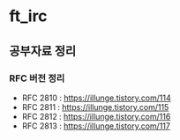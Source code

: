 # ft_irc

## 공부자료 정리
### RFC 버전 정리
- RFC 2810 : https://illunge.tistory.com/114
- RFC 2811 : https://illunge.tistory.com/115
- RFC 2812 : https://illunge.tistory.com/116
- RFC 2813 : https://illunge.tistory.com/117
